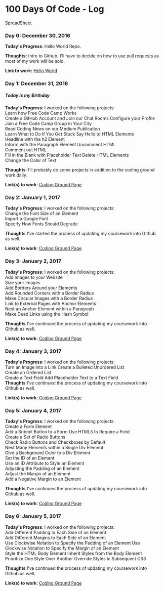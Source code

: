 # 100 Days Of Code - Log
[SpreadSheet ](https://docs.google.com/spreadsheets/d/1c5KN87svBuQN-LKivDYKhpxkaJQgio8sttpmCiHstm8/edit#gid=0)

### Day 0: December 30, 2016 

**Today's Progress**: Hello World Repo.

**Thoughts:** Intro to Github. I'll have to decide on how to use pull requests as most of my work will be solo. 

**Link to work:** [Hello World ](https://github.com/lcreech/hello-world)

### Day 1: December 31, 2016 
##### Today is my Birthday

**Today's Progress**: I worked on the following projects:  
Learn how Free Code Camp Works  
Create a GitHub Account and Join our Chat Rooms 
Configure your Profile  
Join a Free Code Camp Group in Your City  
Read Coding News on our Medium Publication  
Learn What to Do If You Get Stuck 
Say Hello to HTML Elements  
Headline with the h2 Element  
Inform with the Paragraph Element 
Uncomment HTML  
Comment out HTML  
Fill in the Blank with Placeholder Text 
Delete HTML Elements  
Change the Color of Text  

**Thoughts**: I'll probably do some projects in addition to the coding ground work daily. 

**Link(s) to work**: [Coding Ground Page](https://www.freecodecamp.com/lcreech)


### Day 2: January 1, 2017

**Today's Progress**:  I worked on the following projects:  
Change the Font Size of an Element  
Import a Google Font  
Specify How Fonts Should Degrade

**Thoughts** I've started the process of updating my coursework into Github as well.

**Link(s) to work**: [Coding Ground Page](https://www.freecodecamp.com/lcreech)




### Day 3: January 2, 2017

**Today's Progress**:  I worked on the following projects:  
Add Images to your Website  
Size your Images  
Add Borders Around your Elements  
Add Rounded Corners with a Border Radius  
Make Circular Images with a Border Radius  
Link to External Pages with Anchor Elements  
Nest an Anchor Element within a Paragraph  
Make Dead Links using the Hash Symbol 

**Thoughts** I've continued the process of updating my coursework into Github as well.

**Link(s) to work**: [Coding Ground Page](https://www.freecodecamp.com/lcreech)

### Day 4: January 3, 2017

**Today's Progress**:  I worked on the following projects:  
Turn an Image into a Link 
Create a Bulleted Unordered List  
Create an Ordered List  
Create a Text Field 
Add Placeholder Text to a Text Field  
**Thoughts** I've continued the process of updating my coursework into Github as well.

**Link(s) to work**: [Coding Ground Page](https://www.freecodecamp.com/lcreech)


### Day 5: January 4, 2017

**Today's Progress**:  I worked on the following projects:  
Create a Form Element  
Add a Submit Button to a Form 
Use HTML5 to Require a Field  
Create a Set of Radio Buttons  
Check Radio Buttons and Checkboxes by Default  
Nest Many Elements within a Single Div Element  
Give a Background Color to a Div Element  
Set the ID of an Element  
Use an ID Attribute to Style an Element  
Adjusting the Padding of an Element  
Adjust the Margin of an Element  
Add a Negative Margin to an Element 

**Thoughts** I've continued the process of updating my coursework into Github as well.

**Link(s) to work**: [Coding Ground Page](https://www.freecodecamp.com/lcreech)


### Day 6: January 5, 2017

**Today's Progress**:  I worked on the following projects:  
Add Different Padding to Each Side of an Element  
Add Different Margins to Each Side of an Element  
Use Clockwise Notation to Specify the Padding of an Element 
Use Clockwise Notation to Specify the Margin of an Element  
Style the HTML Body Element 
Inherit Styles from the Body Element  
Prioritize One Style Over Another 
Override Styles in Subsequent CSS 

**Thoughts** I've continued the process of updating my coursework into Github as well.

**Link(s) to work**: [Coding Ground Page](https://www.freecodecamp.com/lcreech)
